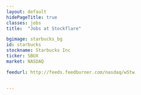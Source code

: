 ```yaml
---
layout: default
hidePageTitle: true
classes: jobs
title:  "Jobs at Stockflare"

bgimage: starbucks_bg
id: starbucks
stockname: Starbucks Inc
ticker: SBUX
market: NASDAQ

feedurl: http://feeds.feedburner.com/nasdaq/wStw


---
```



